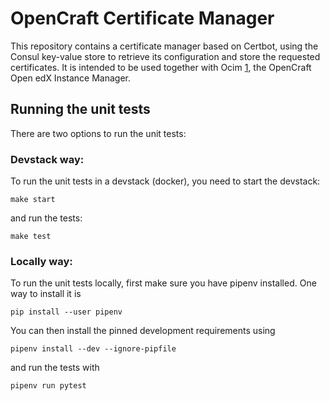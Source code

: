 OpenCraft Certificate Manager
=============================

This repository contains a certificate manager based on Certbot, using the Consul key-value store to retrieve its configuration and store the requested certificates.  It is intended to be used together with Ocim [1], the OpenCraft Open edX Instance Manager.

[1]: https://github.com/open-craft/opencraft

Running the unit tests
----------------------

There are two options to run the unit tests:

### Devstack way:

To run the unit tests in a devstack (docker), you need to start the devstack:

    make start

and run the tests:

    make test

### Locally way:

To run the unit tests locally, first make sure you have pipenv installed.  One way to install it is

    pip install --user pipenv

You can then install the pinned development requirements using

    pipenv install --dev --ignore-pipfile

and run the tests with

    pipenv run pytest
